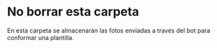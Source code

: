 # No borrar esta carpeta

En esta carpeta se almacenarán las fotos enviadas a través del bot para conformar una plantilla.